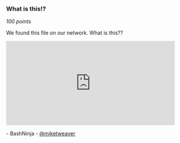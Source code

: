 ### What is this!?
*100 points*

We found this file on our network. 
What is this??
<iframe src="https://giphy.com/embed/l4JyOwGH26UNQebBK" width="460" height="230" frameBorder="0" class="giphy-embed" allowFullScreen></iframe>


\- BashNinja - [@miketweaver](https://twitter.com/miketweaver)

